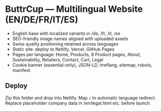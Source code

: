 
# ButtrCup — Multilingual Website (EN/DE/FR/IT/ES)

- English base with localized variants in /de, /fr, /it, /es
- SEO-friendly image names aligned with uploaded assets
- Swiss quality positioning retained across languages
- Static site: deploy to Netlify, Vercel, GitHub Pages
- Pages per language: Home, Products, 8 Product pages, About, Sustainability, Retailers, Contact, Cart, Legal
- Cookie banner (essential-only), JSON-LD, hreflang, sitemap, robots, manifest

## Deploy
Zip this folder and drop into Netlify. Map `/` to automatic language redirect.
Replace placeholder company data in /en/legal.html etc. before launch.

